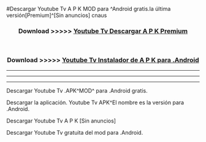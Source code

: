 #Descargar Youtube Tv  A P K MOD para ^Android gratis.la última versión[Premium]^[Sin anuncios] cnaus



<div align="center">
<h3>Download >>>>> <a href="https://es-web.web.app/?es= Youtube Tv ">Youtube Tv  Descargar A P K Premium</a></h3><br>

<h3>Download >>>>> <a href="https://es-web.web.app/?es= Youtube Tv ">Youtube Tv  Instalador de A P K para .Android</a></h3>
</div>


----------------------------------------------------------

----------------------------------------------------------

----------------------------------------------------------

Descargar Youtube Tv  .APK^MOD^ para .Android gratis.

Descargar la aplicación. Youtube Tv  APK^El nombre es la versión para .Android.

Descargar Youtube Tv  A P K [Sin anuncios]

Descargar Youtube Tv  gratuita del mod para .Android.